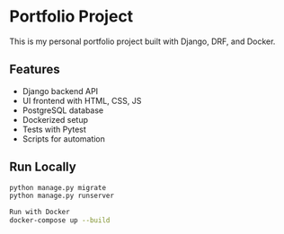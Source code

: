 
# Portfolio Project

This is my personal portfolio project built with Django, DRF, and Docker.  

## Features
- Django backend API
- UI frontend with HTML, CSS, JS
- PostgreSQL database
- Dockerized setup
- Tests with Pytest
- Scripts for automation

## Run Locally
```bash
python manage.py migrate
python manage.py runserver

Run with Docker
docker-compose up --build